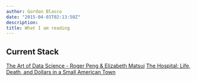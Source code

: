 ```yaml
---
author: Gordon Blasco
date: "2015-04-03T02:13:50Z"
description:
title: What I am reading
---
```


## Current Stack
[The Art of Data Science - Roger Peng & Elizabeth Matsui](https://www.amazon.com/Art-Data-Science-Roger-Peng/dp/1365061469)
[The Hospital: Life, Death, and Dollars in a Small American Town ](https://www.amazon.com/Hospital-Death-Dollars-Small-American/dp/1250237351)